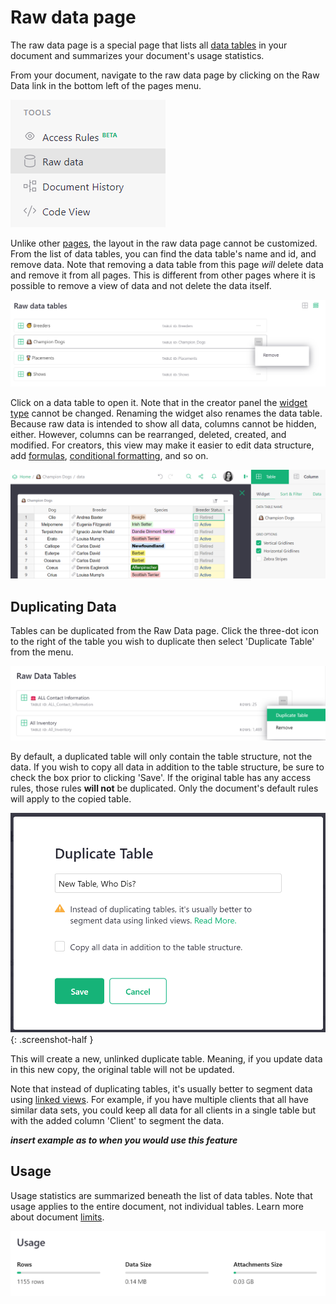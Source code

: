 # Raw data page

The raw data page is a special page that lists all [data tables](glossary.md#data-table) in your document and summarizes your document's usage statistics.

From your document, navigate to the raw data page by clicking on the Raw Data link in the bottom left of the pages menu.

![Raw Data in Menu](images/raw-data/raw-data-nav.png)

Unlike other [pages](page-widgets.md), the layout in the raw data page cannot be customized. From the list of data tables, you can find the data table's name and id, and remove data. Note that removing a data table from this page *will* delete data and remove it from all pages. This is different from other pages where it is possible to remove a view of data and not delete the data itself. 

![Raw Data List](images/raw-data/raw-data-list.png)

Click on a data table to open it. Note that in the creator panel the [widget type](page-widgets.md#page-widgets) cannot be changed. Renaming the widget also renames the data table. Because raw data is intended to show all data, columns cannot be hidden, either. However, columns can be rearranged, deleted, created, and modified. For creators, this view may make it easier to edit data structure, add [formulas](formulas.md), [conditional formatting](conditional-formatting.md), and so on.

![Raw Data View](images/raw-data/raw-data-lightbox.png)

## Duplicating Data

Tables can be duplicated from the Raw Data page. Click the three-dot icon to the right of the table you wish to duplicate then select 'Duplicate Table' from the menu.

![raw-data-duplicate-table](images/raw-data/raw-data-duplicate-table.png)

By default, a duplicated table will only contain the table structure, not the data. If you wish to copy all data in addition to the table structure, be sure to check the box prior to clicking 'Save'. If the original table has any access rules, those rules **will not** be duplicated. Only the document's default rules will apply to the copied table.

<span class="screenshot-large">*![raw-data-duplicate-data](images/raw-data/raw-data-duplicate-data.png)*</span>
{: .screenshot-half } 

This will create a new, unlinked duplicate table. Meaning, if you update data in this new copy, the original table will not be updated. 

Note that instead of duplicating tables, it's usually better to segment data using [linked views](linking-widgets.md). For example, if you have multiple clients that all have similar data sets, you could keep all data for all clients in a single table but with the added column 'Client' to segment the data.

***insert example as to when you would use this feature***

## Usage

Usage statistics are summarized beneath the list of data tables. Note that usage applies to the entire document, not individual tables. Learn more about document [limits](limits.md).

![Usage](images/raw-data/raw-data-usage.png)
